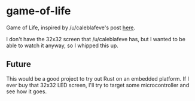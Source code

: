 # game-of-life

Game of Life, inspired by /u/caleblafeve's post [here](https://old.reddit.com/r/programming/comments/aa72q0/conways_game_of_life_wallshelf_decoration/).

I don't have the 32x32 screen that /u/caleblafeve has, but I wanted to be able to watch it anyway, so I whipped this up.

## Future

This would be a good project to try out Rust on an embedded platform. If I ever buy that 32x32 LED screen, I'll try to target some microcontroller and see how it goes.